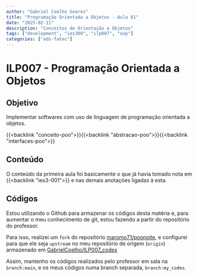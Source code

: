 ```yaml
---
author: "Gabriel Coelho Soares"
title: "Programação Orientada a Objetos - Aula 01"
date: "2025-02-11"
description: "Conceitos de Orientação a Objetos"
tags: ["development", "ies300", "ilp007", "oop"]
categories: ["ads-fatec"]
---
```

# ILP007 - Programação Orientada a Objetos

## Objetivo

Implementar softwares com uso de linguagem de programação orientada a objetos.  

{{<backlink "conceito-poo">}}{{<backlink "abstracao-poo">}}{{<backlink "interfaces-poo">}}

## Conteúdo

O conteúdo da primeira aula foi basicamente o que já havia tomado
nota em {{<backlink "ies3-001">}} e nas demais anotações ligadas à esta.

## Códigos

Estou utilizando o Github para armazenar os códigos desta matéria e,
para aumentar o meu conhecimento de git, estou fazendo a partir do repositório
do professor.

Para isso, realizei um `fork` do repositório
[maromo71/poonoite](https://github.com/maromo71/poonoite), e configurei para
que ele seja `upstream` no meu repositório de origem (`origin`)
armazenado em [GabrielCoelho/ILP007_codes](https://github.com/GabrielCoelho/ILP007_codes)

Assim, mantenho os códigos realizados pelo professor em sala na `branch:main`,
e os meus códigos numa branch separada, `branch:my_codes`.
